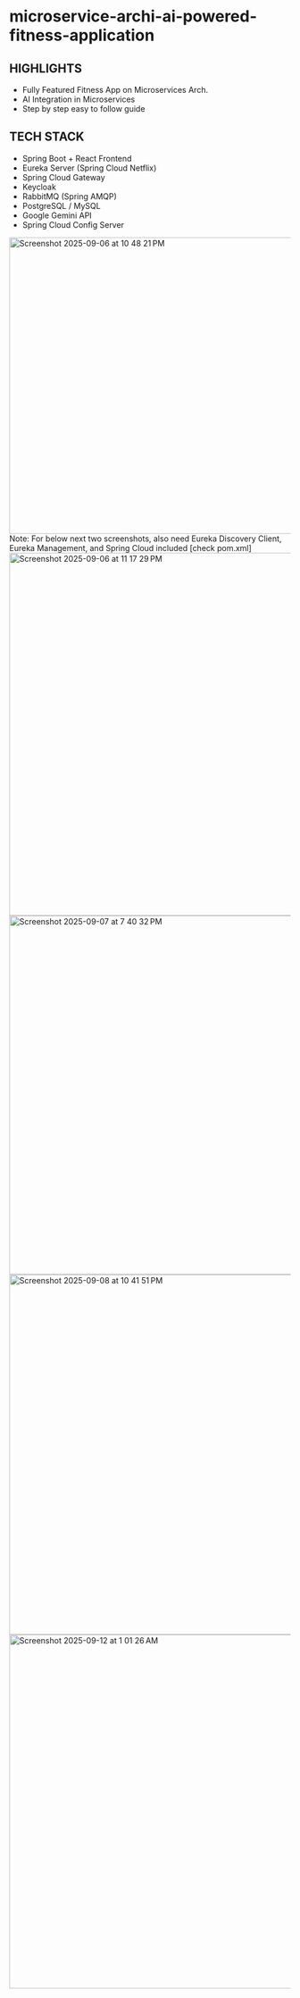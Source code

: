 # microservice-archi-ai-powered-fitness-application

## HIGHLIGHTS

- Fully Featured Fitness App on Microservices Arch.
- AI Integration in Microservices
- Step by step easy to follow guide

## TECH STACK

- Spring Boot + React Frontend
- Eureka Server (Spring Cloud Netflix)
- Spring Cloud Gateway
- Keycloak
- RabbitMQ (Spring AMQP)
- PostgreSQL / MySQL
- Google Gemini API
- Spring Cloud Config Server

<img width="1050" height="531" alt="Screenshot 2025-09-06 at 10 48 21 PM" src="https://github.com/user-attachments/assets/ed0cd9de-00b1-4b6d-845d-19da84cda52e" />
Note: For below next two screenshots, also need Eureka Discovery Client, Eureka Management, and Spring Cloud included [check pom.xml]
<img width="1294" height="650" alt="Screenshot 2025-09-06 at 11 17 29 PM" src="https://github.com/user-attachments/assets/0b06f0f3-77be-4a53-9720-5ea1ccacd8e5" />
<img width="1289" height="643" alt="Screenshot 2025-09-07 at 7 40 32 PM" src="https://github.com/user-attachments/assets/164b576f-70f5-4049-ba03-8d32e62812e5" />
<img width="1290" height="645" alt="Screenshot 2025-09-08 at 10 41 51 PM" src="https://github.com/user-attachments/assets/56048c9a-290e-4af4-938d-9dd71c7642f2" />
<img width="1298" height="634" alt="Screenshot 2025-09-12 at 1 01 26 AM" src="https://github.com/user-attachments/assets/64699a34-1508-4b9d-8383-5e7cbd61ee68" />

